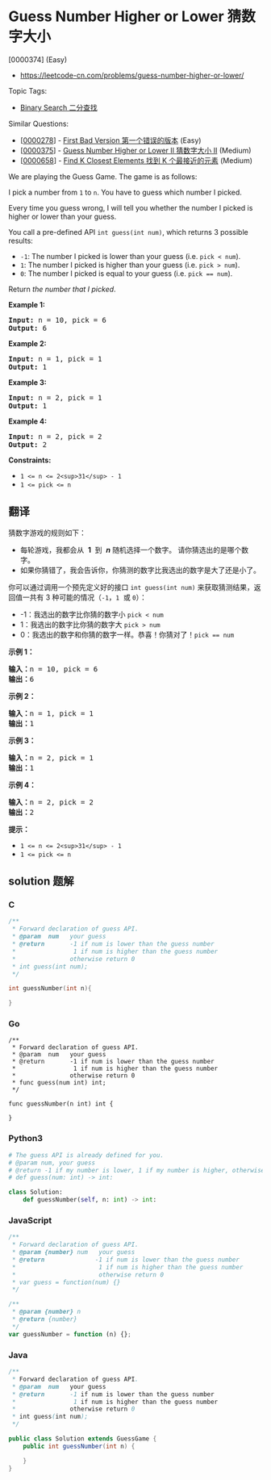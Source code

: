 # Guess Number Higher or Lower 猜数字大小

[0000374] (Easy)

- https://leetcode-cn.com/problems/guess-number-higher-or-lower/

Topic Tags:

- [Binary Search 二分查找](https://leetcode-cn.com/tag/binary-search/)

Similar Questions:

- [[0000278](https://leetcode-cn.com/problems/first-bad-version/)] - [First Bad Version 第一个错误的版本](./0000278.first-bad-version.md) (Easy)
- [[0000375](https://leetcode-cn.com/problems/guess-number-higher-or-lower-ii/)] - [Guess Number Higher or Lower II 猜数字大小 II](./0000375.guess-number-higher-or-lower-ii.md) (Medium)
- [[0000658](https://leetcode-cn.com/problems/find-k-closest-elements/)] - [Find K Closest Elements 找到 K 个最接近的元素](./0000658.find-k-closest-elements.md) (Medium)

We are playing the Guess Game. The game is as follows:

I pick a number from `1` to `n`. You have to guess which number I picked.

Every time you guess wrong, I will tell you whether the number I picked is higher or lower than your guess.

You call a pre-defined API `int guess(int num)`, which returns 3 possible results:

- `-1`: The number I picked is lower than your guess (i.e. `pick < num`).
- `1`: The number I picked is higher than your guess (i.e. `pick > num`).
- `0`: The number I picked is equal to your guess (i.e. `pick == num`).

Return _the number that I picked_.

**Example 1:**

<pre><strong>Input:</strong> n = 10, pick = 6
<strong>Output:</strong> 6
</pre>

**Example 2:**

<pre><strong>Input:</strong> n = 1, pick = 1
<strong>Output:</strong> 1
</pre>

**Example 3:**

<pre><strong>Input:</strong> n = 2, pick = 1
<strong>Output:</strong> 1
</pre>

**Example 4:**

<pre><strong>Input:</strong> n = 2, pick = 2
<strong>Output:</strong> 2
</pre>

**Constraints:**

- `1 <= n <= 2<sup>31</sup> - 1`
- `1 <= pick <= n`

## 翻译

猜数字游戏的规则如下：

- 每轮游戏，我都会从  **1**  到  ***n*** 随机选择一个数字。 请你猜选出的是哪个数字。
- 如果你猜错了，我会告诉你，你猜测的数字比我选出的数字是大了还是小了。

你可以通过调用一个预先定义好的接口 `int guess(int num)` 来获取猜测结果，返回值一共有 3 种可能的情况（`-1`，`1`  或 `0`）：

- \-1：我选出的数字比你猜的数字小 `pick < num`
- 1：我选出的数字比你猜的数字大 `pick > num`
- 0：我选出的数字和你猜的数字一样。恭喜！你猜对了！`pick == num`

**示例 1：**

<pre><strong>输入：</strong>n = 10, pick = 6
<strong>输出：</strong>6
</pre>

**示例 2：**

<pre><strong>输入：</strong>n = 1, pick = 1
<strong>输出：</strong>1
</pre>

**示例 3：**

<pre><strong>输入：</strong>n = 2, pick = 1
<strong>输出：</strong>1
</pre>

**示例 4：**

<pre><strong>输入：</strong>n = 2, pick = 2
<strong>输出：</strong>2
</pre>

**提示：**

- `1 <= n <= 2<sup>31</sup> - 1`
- `1 <= pick <= n`

## solution 题解

### C

```c
/**
 * Forward declaration of guess API.
 * @param  num   your guess
 * @return 	     -1 if num is lower than the guess number
 *			      1 if num is higher than the guess number
 *               otherwise return 0
 * int guess(int num);
 */

int guessNumber(int n){

}
```

### Go

```golang
/**
 * Forward declaration of guess API.
 * @param  num   your guess
 * @return 	     -1 if num is lower than the guess number
 *			      1 if num is higher than the guess number
 *               otherwise return 0
 * func guess(num int) int;
 */

func guessNumber(n int) int {

}
```

### Python3

```python
# The guess API is already defined for you.
# @param num, your guess
# @return -1 if my number is lower, 1 if my number is higher, otherwise return 0
# def guess(num: int) -> int:

class Solution:
    def guessNumber(self, n: int) -> int:

```

### JavaScript

```javascript
/**
 * Forward declaration of guess API.
 * @param {number} num   your guess
 * @return 	            -1 if num is lower than the guess number
 *			             1 if num is higher than the guess number
 *                       otherwise return 0
 * var guess = function(num) {}
 */

/**
 * @param {number} n
 * @return {number}
 */
var guessNumber = function (n) {};
```

### Java

```java
/**
 * Forward declaration of guess API.
 * @param  num   your guess
 * @return 	     -1 if num is lower than the guess number
 *			      1 if num is higher than the guess number
 *               otherwise return 0
 * int guess(int num);
 */

public class Solution extends GuessGame {
    public int guessNumber(int n) {

    }
}
```
